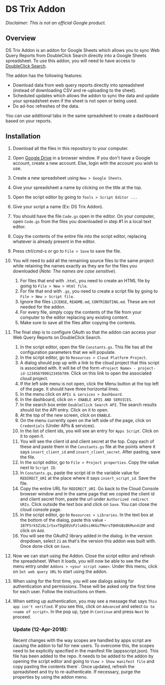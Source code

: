 # DS Trix Addon

_Disclaimer: This is not an official Google product._

## Overview

DS Trix Addon is an addon for Google Sheets which allows you to sync Web Query
Reports from DoubleClick Search directly into a Google Sheets spreadsheet. To
use this addon, you will need to have access to [DoubleClick
Search](https://www.doubleclickbygoogle.com/solutions/digital-marketing/search/).

The addon has the following features:

*   Download data from web query reports directly into spreadsheet (instead of
    downloading CSV and re-uploading to the sheet).
*   Scheduled updates which allows the addon to sync the data and update your
    spreadsheet even if the sheet is not open or being used.
*   Do ad-hoc refreshes of the data.

You can use additional tabs in the same spreadsheet to create a dashboard based
on your reports.

## Installation

1.  Download all the files in this repository to your computer.
1.  Open [Google Drive](https://www.google.com/intl/en/drive/) in a browser
    window. If you don't have a Google account, create a new account. Else,
    login with the account you wish to use.
1.  Create a new spreadsheet using `New > Google Sheets`.
1.  Give your spreadsheet a name by clicking on the title at the top.
1.  Open the script editor by going to `Tools > Script Editor ...`
1.  Give your script a name (Ex: DS Trix Addon).
1.  You should have the file `Code.gs` open in the editor. On your computer,
    open `Code.gs` from the files you downloaded in step #1 in a local text
    editor.
1.  Copy the contents of the entire file into the script editor, replacing
    whatever is already present in the editor.
1.  Press ctrl/cmd-s or go to `File > Save` to save the file.
1.  You will need to add all the remaining source files to the same project
    while retaining the names exactly as they are for the files you downloaded
    (_Note: The names are case sensitive_).
    1.  For files that end with `.html`, you need to create an HTML file by
        going to `File > New > Html file`.
    1.  For file that end with `.gs`, you need to create a script file by going
        to `File > New > Script file`.
    1.  Ignore the files `LICENSE`, `README.md`, `CONTRIBUTING.md`. These are
        not needed for the addon.
    1.  For every file, simply copy the contents of the file from your computer
        to the editor replacing any existing content.
    1.  Make sure to save all the files after copying the contents.
1.  The final step is to configure OAuth so that the addon can access your Web
    Query Reports on DoubleClick Search.
    1.  In the script editor, open the file `Constants.gs`. This file has all
        the configuration parameters that we will populate.
    1.  In the script editor, go to `Resources > Cloud Platform Project`.
    1.  A dialog should pop up with a link to the cloud project that this script
        is associated with. It will be of the form `<Project Name> -
        project-id-1234567890123456789`. Click on this link to open the
        associated cloud project.
    1.  If the left side menu is not open, click the Menu button at the top left
        of the page. It should have three horizontal lines.
    1.  In the menu click on `APIs & services > Dashboard`.
    1.  In the dashboard, click on `+ ENABLE APIS AND SERVICES`.
    1.  In the search box enter `DoubleClick Search API`. The search results
        should list the API entry. Click on it to open.
    1.  At the top of the new screen, click on `ENABLE`.
    1.  On the menu currently open on the left side of the page, click on
        `Credentials` (Under APIs & services).
    1.  In the list of client ids, you will see an entry for `Apps Script`.
        Click on it to open it.
    1.  You will see the client id and client secret at the top. Copy each of
        these and paste them in the `Constants.gs` file at the points where it
        says `insert_client_id` and `insert_client_secret`. After pasting, save
        the file.
    1.  In the script editor, go to `File > Project properties`. Copy the value
        next to `Script ID`.
    1.  In `Constants.gs`, paste the script id in the variable value for
        `REDIRECT_URI` at the place where it says `insert_script_id`. Save the
        file.
    1.  Copy the entire URL for `REDIRECT_URI`. Go back to the Cloud Console
        browser window and in the same page that we copied the client id and
        client secret from, paste the url under `Authorized redirect URIs`.
        Click outside the text box and click on `Save`. You can close the cloud
        console page.
    1.  In the script editor, go to `Resources > Libraries`. In the text box at
        the bottom of the dialog, paste this value -
        `1B7FSrk5Zi6L1rSxxTDgDEUsPzlukDsi4KGuTMorsTQHhGBzBkMun4iDF` and click on
        `Add`.
    1.  You will see the OAuth2 library added in the dialog. In the version
        dropdown, select `21` as that's the version this addon was built with.
        Once done click on `Save`.
1.  Now we can start using the Addon. Close the script editor and refresh the
    spreadsheet. When it loads, you will now be able to see the the menu entry
    under `Addons > <your script name>`. Under this menu, click on `Set web
    query URL` to start using the addon.
1.  When using for the first time, you will see dialogs asking for
    authentication and permissions. These will be asked only the first time for
    each user. Follow the instructions on them.
1.  When setting up authentication, you may see a message that says `This app
    isn't verified`. If you see this, click on `Advanced` and select `Go to
    <name of script>`. In the pop up, type in `Continue` and press `Next` to
    proceed.

    ### Update (12-Apr-2018):

    Recent changes with the way scopes are handled by apps script are causing
    the addon to fail for new users. To overcome this, the scopes need to be
    explicitly specified in the manifest file (appsscript.json). This file has
    been added to the repo. It needs to be added to the addon by opening the
    script editor and going to `View > Show manifest file` and copy pasting the
    contents there`. Once updated, refresh the spreadsheet and try to
    re-authenticate. If necessary, purge the properties by using the addon menu.
